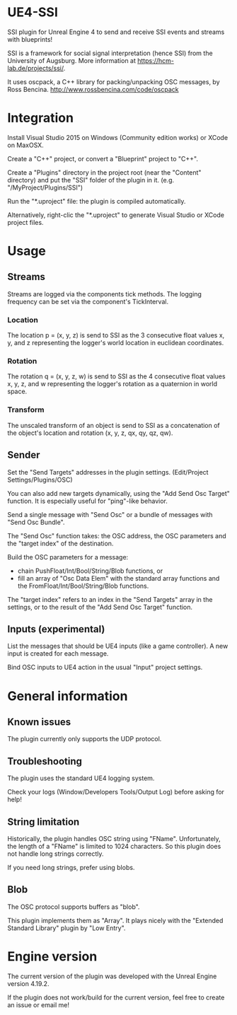 UE4-SSI
=======

SSI plugin for Unreal Engine 4 to send and receive SSI events and streams with blueprints!

SSI is a framework for social signal interpretation (hence SSI) from the University of Augsburg. More information at https://hcm-lab.de/projects/ssi/.

It uses oscpack, a C++ library for packing/unpacking OSC messages, by Ross Bencina. http://www.rossbencina.com/code/oscpack


# Integration

Install Visual Studio 2015 on Windows (Community edition works) or XCode on MaxOSX.

Create a "C++" project, or convert a "Blueprint" project to "C++".

Create a "Plugins" directory in the project root (near the "Content" directory) and put the "SSI" folder of the plugin in it.
(e.g. "/MyProject/Plugins/SSI")

Run the "*.uproject" file: the plugin is compiled automatically.

Alternatively, right-clic the "*.uproject" to generate Visual Studio or XCode project files.


# Usage

## Streams

Streams are logged via the components tick methods. The logging frequency can be set via the component's TickInterval.

### Location
The location p = (x, y, z) is send to SSI as the 3 consecutive float values x, y, and z representing the logger's world location in euclidean coordinates.

### Rotation
The rotation q = (x, y, z, w) is send to SSI as the 4 consecutive float values x, y, z, and w representing the logger's rotation as a quaternion in world space.

### Transform
The unscaled transform of an object is send to SSI as a concatenation of the object's location and rotation (x, y, z, qx, qy, qz, qw).

## Sender

Set the "Send Targets" addresses in the plugin settings. (Edit/Project Settings/Plugins/OSC)

You can also add new targets dynamically, using the "Add Send Osc Target" function.
It is especially useful for "ping"-like behavior.

Send a single message with "Send Osc" or a bundle of messages with "Send Osc Bundle".

The "Send Osc" function takes: the OSC address, the OSC parameters and the "target index" of the destination.

Build the OSC parameters for a message:
 - chain PushFloat/Int/Bool/String/Blob functions, or
 - fill an array of "Osc Data Elem" with the standard array functions and the FromFloat/Int/Bool/String/Blob functions.

The "target index" refers to an index in the "Send Targets" array in the settings,
or to the result of the "Add Send Osc Target" function.

## Inputs (experimental)

List the messages that should be UE4 inputs (like a game controller). A new input is created for each message.

Bind OSC inputs to UE4 action in the usual "Input" project settings.


# General information

## Known issues
The plugin currently only supports the UDP protocol.

## Troubleshooting

The plugin uses the standard UE4 logging system.

Check your logs (Window/Developers Tools/Output Log) before asking for help!

## String limitation

Historically, the plugin handles OSC string using "FName". Unfortunately, the length of
a "FName" is limited to 1024 characters. So this plugin does not handle long strings correctly.

If you need long strings, prefer using blobs.

## Blob

The OSC protocol supports buffers as "blob".

This plugin implements them as "Array<uint8>". It plays nicely with the "Extended Standard Library" plugin by "Low Entry".


# Engine version

The current version of the plugin was developed with the Unreal Engine version 4.19.2.

If the plugin does not work/build for the current version, feel free to create an issue or email me!
